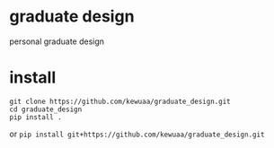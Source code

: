 # graduate design
personal graduate design

# install

```
git clone https://github.com/kewuaa/graduate_design.git
cd graduate_design
pip install .
```

or `pip install git+https://github.com/kewuaa/graduate_design.git` 
